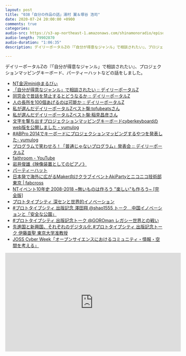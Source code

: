 ```yaml
---
layout: post
title: "038「自分の作品の話」湯村 翼＆塚谷 浩司"
date: 2020-07-24 20:00:00 +0900
comments: true
categories:
audio-src: https://s3-ap-northeast-1.amazonaws.com/shinamonoradio/episodes/038.mp3
audio-length: 79902870
audio-duration: "1:06:35"
description: デイリーポータルZの『「自分が得意なジャンル」で相談されたい』、プロジェクションマッピングキーボード、パーティーハットなどの話をしました。

---
```

デイリーポータルZの『「自分が得意なジャンル」で相談されたい』、プロジェクションマッピングキーボード、パーティーハットなどの話をしました。

- [NT金沢mini@まるびぃ](https://wiki.nicotech.jp/nico_tech/index.php?NT%E9%87%91%E6%B2%A2mini%40%E3%81%BE%E3%82%8B%E3%81%B3%E3%81%83)
- [「自分が得意なジャンル」で相談されたい :: デイリーポータルZ](https://dailyportalz.jp/kiji/be-consult-special-skill)
- [同窓会で昔話を禁止するとどうなるか :: デイリーポータルZ](https://dailyportalz.jp/kiji/180523202955)
- [人の長所を100個あげるのは可能か :: デイリーポータルZ](https://dailyportalz.jp/kiji/tell_100_advantages)
- [私が選んだデイリーポータルZベスト盤:tofubeatsさん](https://dailyportalz.jp/kiji/my-best-tofubeats)
- [私が選んだデイリーポータルZベスト盤:稲見昌彦さん](https://dailyportalz.jp/kiji/my-best-Masahiko_Inami)
- [文字を撃ち出すプロジェクションマッピングキーボードcyberkeyboardのweb版を公開しました - yumulog](https://yumulog.hatenablog.com/entry/2016/03/05/212815)
- [#ABPro 2014でキーボードにプロジェクションマッピングするやつを発表した- yumulog](https://yumulog.hatenablog.com/entry/2014/09/20/215318)
- [プログラムで笑わせろ！「普通じゃないプログラム」発表会 :: デイリーポータルZ](https://dailyportalz.jp/kiji/140924165234)
- [faithroom - YouTube](https://www.youtube.com/user/faithroom/videos)
- [岩井俊雄《映像装置としてのピアノ》](https://www.ntticc.or.jp/pub/ic_mag/ic016/lyon/lyon_i6_j.html)
- [パーティーハット](https://makezine.jp/event/makers2018/m0342/)
- [日本発で海外に広がるMaker向けクラブイベントAkiPartyとニコニコ技術部東京 | fabcross](https://fabcross.jp/topics/tks/20160816_akiparty_nttokyo.html)
- [NTイベント10年史 2008-2018 ~無いものは作ろう "楽しい"も作ろう~ [完全版]](https://ymodep.booth.pm/items/1914526)
- [プロトタイプシティ 深センと世界的イノベーション](https://store.kadokawa.co.jp/shop/g/g321810000028/)
- [#プロトタイプシティ 出版記念 澤田翔 @shao1555 トーク　中国イノベーションと「安全な公園」](https://prototypecity01.peatix.com/)
- [#プロトタイプシティ 出版記念トーク @GOROman レガシー世界との戦い](https://prototypecity02.peatix.com/)
- [先進国と新興国、それぞれのデジタル化 #プロトタイプシティ 出版記念トーク 伊藤亜聖 東京大学准教授](https://prototypecity03.peatix.com/)
- [JOSS Cyber Week「オープンサイエンスにおけるコミュニティ・情報・空間を考える」](https://connpass.com/event/180599/)

<iframe width="560" height="315" src="https://www.youtube.com/embed/M6tiwSX-5Eg" frameborder="0" allowfullscreen></iframe>
